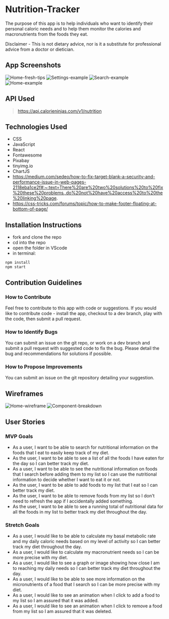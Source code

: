 # Nutrition-Tracker

The purpose of this app is to help individuals who want to identify their personal caloric needs and to help them monitor the calories and macronutrients from the foods they eat.

Disclaimer - This is not dietary advice, nor is it a substitute for professional advice from a doctor or dietician.

## App Screenshots

![Home-fresh-tips](http://tinyimg.io/i/80Qav7X.png)
![Settings-example](http://tinyimg.io/i/FyeWyfs.png)
![Search-example](http://tinyimg.io/i/H8wbKTn.png)
![Home-example](http://tinyimg.io/i/OrWUKE5.png)

## API Used

> https://api.calorieninjas.com/v1/nutrition

## Technologies Used

* CSS
* JavaScript
* React
* Fontawesome
* Pixabay
* tinyimg.io
* ChartJS
* https://medium.com/sedeo/how-to-fix-target-blank-a-security-and-performance-issue-in-web-pages-2118eba1ce2f#:~:text=There%20are%20two%20solutions%20to%20fix%20these%20problems.,do%20not%20have%20access%20to%20the%20linking%20page.
* https://css-tricks.com/forums/topic/how-to-make-footer-floating-at-bottom-of-page/

## Installation Instructions

* fork and clone the repo
* cd into the repo
* open the folder in VScode
* in terminal:

```
npm install
npm start
```

## Contribution Guidelines

### How to Contribute

Feel free to contribute to this app with code or suggestions. If you would like to contribute code - install the app, checkout to a dev branch, play with the code, then submit a pull request.

### How to Identify Bugs

You can submit an issue on the git repo, or work on a dev branch and submit a pull request with suggested code to fix the bug. Please detail the bug and recommendations for solutions if possible.

### How to Propose Improvements

You can submit an issue on the git repository detailing your suggestion.

## Wireframes

![Home-wireframe](http://tinyimg.io/i/5VACUxe.png)
![Component-breakdown](http://tinyimg.io/i/dieo3fb.png)

## User Stories

### MVP Goals

* As a user, I want to be able to search for nutritional information on the foods that I eat to easily keep track of my diet.
* As the user, I want to be able to see a list of all the foods I have eaten for the day so I can better track my diet.
* As a user, I want to be able to see the nutritional information on foods that I search before adding them to my list so I can use the nutritional information to decide whether I want to eat it or not.
* As the user, I want to be able to add foods to my list that I eat so I can better track my diet.
* As the user, I want to be able to remove foods from my list so I don't need to refresh the app if I accidentally added something.
* As the user, I want to be able to see a running total of nutritional data for all the foods in my list to better track my diet throughout the day.

### Stretch Goals

* As a user, I would like to be able to calculate my basal metabolic rate and my daily caloric needs based on my level of activity so I can better track my diet throughout the day.
* As a user, I would like to calculate my macronutrient needs so I can be more precise with my diet.
* As a user, I would like to see a graph or image showing how close I am to reaching my daily needs so I can better track my diet throughout the day.
* As a user, I would like to be able to see more information on the micronutrients of a food that I search so I can be more precise with my diet.
* As a user, I would like to see an animation when I click to add a food to my list so I am assured that it was added.
* As a user, I would like to see an animation when I click to remove a food from my list so I am assured that it was deleted.